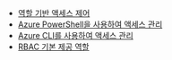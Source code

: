 * [역할 기반 액세스 제어](../articles/active-directory/role-based-access-control-configure.md)
* [Azure PowerShell을 사용하여 액세스 관리](../articles/active-directory/role-based-access-control-manage-access-powershell.md)
* [Azure CLI를 사용하여 액세스 관리](../articles/active-directory/role-based-access-control-manage-access-azure-cli.md)
* [RBAC 기본 제공 역할](../articles/active-directory/role-based-access-built-in-roles.md)

